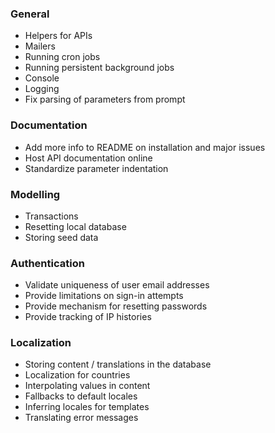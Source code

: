 ### General

* Helpers for APIs
* Mailers
* Running cron jobs
* Running persistent background jobs
* Console
* Logging
* Fix parsing of parameters from prompt

### Documentation
* Add more info to README on installation and major issues
* Host API documentation online
* Standardize parameter indentation

### Modelling

* Transactions
* Resetting local database
* Storing seed data

### Authentication

* Validate uniqueness of user email addresses
* Provide limitations on sign-in attempts
* Provide mechanism for resetting passwords
* Provide tracking of IP histories

### Localization

* Storing content / translations in the database
* Localization for countries
* Interpolating values in content
* Fallbacks to default locales
* Inferring locales for templates
* Translating error messages